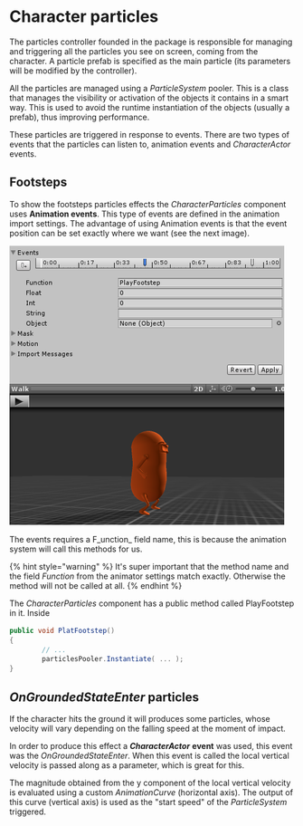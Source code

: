# Character particles

The particles controller founded in the package is responsible for managing and triggering all the particles you see on screen, coming from the character. A particle prefab is specified as the main particle \(its parameters will be modified by the controller\).

All the particles are managed using a _ParticleSystem_ pooler. This is a class that manages the visibility or activation of the objects it contains in a smart way. This is used to avoid the runtime instantiation of the objects \(usually a prefab\), thus improving performance.

These particles are triggered in response to events. There are two types of events that the particles can listen to, animation events and _CharacterActor_ events.

## Footsteps

To show the footsteps particles effects the _CharacterParticles_ component uses **Animation events**. This type of events are defined in the animation import settings. The advantage of using Animation events is that the event position can be set exactly where we want \(see the next image\).

![Footsteps animation events \(import settings\).](../../.gitbook/assets/footsteps.png)

The events requires a F_unction_ field name, this is because the animation system will call this methods for us.

{% hint style="warning" %}
It's super important that the method name and the field _Function_ from the animator settings match exactly. Otherwise the method will not be called at all.
{% endhint %}

The _CharacterParticles_ component has a public method called PlayFootstep in it. Inside 

```csharp
public void PlatFootstep()
{
        // ...
        particlesPooler.Instantiate( ... );        
}
```

## _OnGroundedStateEnter_  particles

If the character hits the ground it will produces some particles, whose velocity will vary depending on the falling speed at the moment of impact. 

In order to produce this effect a _**CharacterActor**_ **event** was used, this event was the _OnGroundedStateEnter_. When this event is called the local vertical velocity is passed along as a parameter, which is great for this.

The magnitude obtained from the y component of the local vertical velocity is evaluated using a custom _AnimationCurve_ \(horizontal axis\). The output of this curve \(vertical axis\) is used as the "start speed" of the _ParticleSystem_ triggered.

